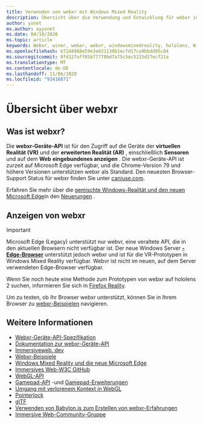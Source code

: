 ```yaml
---
title: Verwenden von webxr mit Windows Mixed Reality
description: Übersicht über die Verwendung und Entwicklung für webxr in Windows Mixed Reality
author: yonet
ms.author: ayyonet
ms.date: 04/10/2020
ms.topic: article
keywords: Webxr, winmr, webar, webvr, windowsmixedreality, hololens, Windows Mixed Reality, Web VR, Web XR, Web Mr, Web AR, 360, 360 Video, 360 Videos, 360 Photo, 360 Fotos, 360 Content, immersives Web, immersiveweb, IW
ms.openlocfilehash: b72d4968e59e3e631138b1ecfd17ca9bbdd95c84
ms.sourcegitcommit: 8fd127aff85b77778bd7a75c5ec5215d27ecf21a
ms.translationtype: MT
ms.contentlocale: de-DE
ms.lasthandoff: 11/06/2020
ms.locfileid: "93416871"
---
```

# <a name="webxr-overview"></a>Übersicht über webxr

## <a name="what-is-webxr"></a>Was ist webxr?

Die **webxr-Geräte-API** ist für den Zugriff auf die Geräte der **virtuellen Realität (VR)** und der **erweiterten Realität (AR)** , einschließlich **Sensoren** und auf dem **Web** **eingebundenes anzeigen** . Die webxr-Geräte-API ist zurzeit auf Microsoft Edge verfügbar, und die Chrome-Version 79 und höhere Versionen unterstützen webxr als Standard. Den neuesten Browser-Support Status für webxr finden Sie unter [caniuse.com](https://caniuse.com/#search=webxr).

Erfahren Sie mehr über die [gemischte Windows-Realität und den neuen Microsoft Edge](https://docs.microsoft.com/windows/mixed-reality/new-microsoft-edge#introducing-the-new-microsoft-edge)in den [Neuerungen](https://docs.microsoft.com/windows/mixed-reality/mrtk-porting-guide) .

## <a name="viewing-webxr"></a>Anzeigen von webxr

> [!IMPORTANT]
> Microsoft Edge (Legacy) unterstützt nur webvr, eine veraltete API, die in den aktuellen Browsern nicht verfügbar ist. Der neue Windows Server **[-Edge-Browser](../../whats-new/new-microsoft-edge.md)** unterstützt jedoch webxr und ist für die VR-Prototypen in Windows Mixed Reality verfügbar. Webvr ist nicht im neuen, auf dem Server verwendeten Edge-Browser verfügbar.
> 
> Wenn Sie noch heute eine Methode zum Prototypen von webxr auf hololens 2 suchen, informieren Sie sich in [Firefox Reality](https://mixedreality.mozilla.org/firefox-reality/).

Um zu testen, ob Ihr Browser webxr unterstützt, können Sie in Ihrem Browser zu [webxr-Beispielen](https://immersive-web.github.io/webxr-samples/) navigieren.

## <a name="see-also"></a>Weitere Informationen

* [Webxr-Geräte-API-Spezifikation](https://immersive-web.github.io/webxr/)
* [Dokumentation zur webxr-Geräte-API](https://developer.mozilla.org/en-US/docs/Web/API/WebXR_Device_API)
* [Immersiveweb. dev](https://immersiveweb.dev/)
* [Webxr-Beispiele](https://immersive-web.github.io/webxr-samples/)
* [Windows Mixed Reality und die neue Microsoft Edge](https://docs.microsoft.com/windows/mixed-reality/new-microsoft-edge#introducing-the-new-microsoft-edge)
* [Immersives Web-W3C GitHub](https://github.com/immersive-web)
* [WebGL-API](https://msdn.microsoft.com/library/bg182648(v=vs.85).aspx)
* [Gamepad-API](https://msdn.microsoft.com/library/dn743630(v=vs.85).aspx) -und [Gamepad-Erweiterungen](https://w3c.github.io/gamepad/extensions.html)
* [Umgang mit verlorenem Kontext in WebGL](https://www.khronos.org/webgl/wiki/HandlingContextLost)
* [Pointerlock](https://www.w3.org/TR/pointerlock/)
* [glTF](https://www.khronos.org/gltf)
* [Verwenden von Babylon.js zum Erstellen von webxr-Erfahrungen](https://doc.babylonjs.com/how_to/introduction_to_webxr)
* [Immersive Web-Community-Gruppe](https://www.w3.org/community/immersive-web/)
